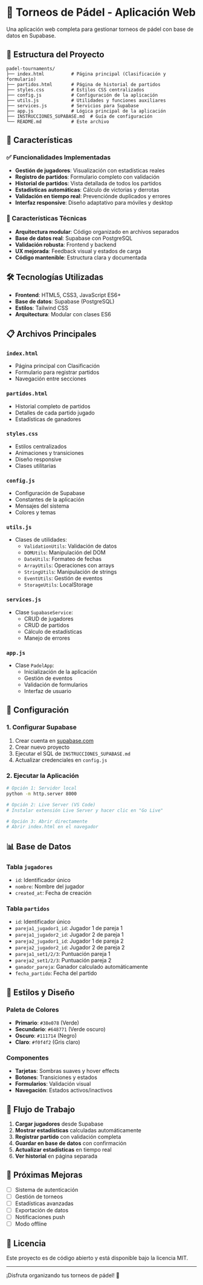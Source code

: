 # 🎾 Torneos de Pádel - Aplicación Web

Una aplicación web completa para gestionar torneos de pádel con base de datos en Supabase.

## 📁 Estructura del Proyecto

```
padel-tournaments/
├── index.html          # Página principal (Clasificación y formulario)
├── partidos.html       # Página de historial de partidos
├── styles.css          # Estilos CSS centralizados
├── config.js           # Configuración de la aplicación
├── utils.js            # Utilidades y funciones auxiliares
├── services.js         # Servicios para Supabase
├── app.js              # Lógica principal de la aplicación
├── INSTRUCCIONES_SUPABASE.md  # Guía de configuración
└── README.md           # Este archivo
```

## 🚀 Características

### ✅ Funcionalidades Implementadas
- **Gestión de jugadores**: Visualización con estadísticas reales
- **Registro de partidos**: Formulario completo con validación
- **Historial de partidos**: Vista detallada de todos los partidos
- **Estadísticas automáticas**: Cálculo de victorias y derrotas
- **Validación en tiempo real**: Prevenciónde duplicados y errores
- **Interfaz responsive**: Diseño adaptativo para móviles y desktop

### 🎯 Características Técnicas
- **Arquitectura modular**: Código organizado en archivos separados
- **Base de datos real**: Supabase con PostgreSQL
- **Validación robusta**: Frontend y backend
- **UX mejorada**: Feedback visual y estados de carga
- **Código mantenible**: Estructura clara y documentada

## 🛠️ Tecnologías Utilizadas

- **Frontend**: HTML5, CSS3, JavaScript ES6+
- **Base de datos**: Supabase (PostgreSQL)
- **Estilos**: Tailwind CSS
- **Arquitectura**: Modular con clases ES6

## 📋 Archivos Principales

### `index.html`
- Página principal con Clasificación
- Formulario para registrar partidos
- Navegación entre secciones

### `partidos.html`
- Historial completo de partidos
- Detalles de cada partido jugado
- Estadísticas de ganadores

### `styles.css`
- Estilos centralizados
- Animaciones y transiciones
- Diseño responsive
- Clases utilitarias

### `config.js`
- Configuración de Supabase
- Constantes de la aplicación
- Mensajes del sistema
- Colores y temas

### `utils.js`
- Clases de utilidades:
  - `ValidationUtils`: Validación de datos
  - `DOMUtils`: Manipulación del DOM
  - `DateUtils`: Formateo de fechas
  - `ArrayUtils`: Operaciones con arrays
  - `StringUtils`: Manipulación de strings
  - `EventUtils`: Gestión de eventos
  - `StorageUtils`: LocalStorage

### `services.js`
- Clase `SupabaseService`:
  - CRUD de jugadores
  - CRUD de partidos
  - Cálculo de estadísticas
  - Manejo de errores

### `app.js`
- Clase `PadelApp`:
  - Inicialización de la aplicación
  - Gestión de eventos
  - Validación de formularios
  - Interfaz de usuario

## 🔧 Configuración

### 1. Configurar Supabase
1. Crear cuenta en [supabase.com](https://supabase.com)
2. Crear nuevo proyecto
3. Ejecutar el SQL de `INSTRUCCIONES_SUPABASE.md`
4. Actualizar credenciales en `config.js`

### 2. Ejecutar la Aplicación
```bash
# Opción 1: Servidor local
python -m http.server 8000

# Opción 2: Live Server (VS Code)
# Instalar extensión Live Server y hacer clic en "Go Live"

# Opción 3: Abrir directamente
# Abrir index.html en el navegador
```

## 📊 Base de Datos

### Tabla `jugadores`
- `id`: Identificador único
- `nombre`: Nombre del jugador
- `created_at`: Fecha de creación

### Tabla `partidos`
- `id`: Identificador único
- `pareja1_jugador1_id`: Jugador 1 de pareja 1
- `pareja1_jugador2_id`: Jugador 2 de pareja 1
- `pareja2_jugador1_id`: Jugador 1 de pareja 2
- `pareja2_jugador2_id`: Jugador 2 de pareja 2
- `pareja1_set1/2/3`: Puntuación pareja 1
- `pareja2_set1/2/3`: Puntuación pareja 2
- `ganador_pareja`: Ganador calculado automáticamente
- `fecha_partido`: Fecha del partido

## 🎨 Estilos y Diseño

### Paleta de Colores
- **Primario**: `#38e078` (Verde)
- **Secundario**: `#648771` (Verde oscuro)
- **Oscuro**: `#111714` (Negro)
- **Claro**: `#f0f4f2` (Gris claro)

### Componentes
- **Tarjetas**: Sombras suaves y hover effects
- **Botones**: Transiciones y estados
- **Formularios**: Validación visual
- **Navegación**: Estados activos/inactivos

## 🔄 Flujo de Trabajo

1. **Cargar jugadores** desde Supabase
2. **Mostrar estadísticas** calculadas automáticamente
3. **Registrar partido** con validación completa
4. **Guardar en base de datos** con confirmación
5. **Actualizar estadísticas** en tiempo real
6. **Ver historial** en página separada

## 🚀 Próximas Mejoras

- [ ] Sistema de autenticación
- [ ] Gestión de torneos
- [ ] Estadísticas avanzadas
- [ ] Exportación de datos
- [ ] Notificaciones push
- [ ] Modo offline

## 📝 Licencia

Este proyecto es de código abierto y está disponible bajo la licencia MIT.

---

¡Disfruta organizando tus torneos de pádel! 🎾 